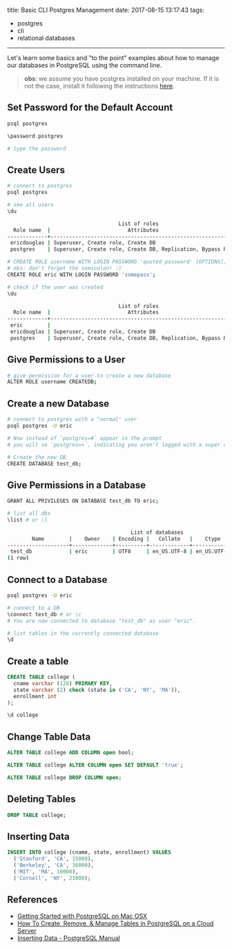title: Basic CLI Postgres Management
date: 2017-08-15 13:17:43
tags:
  - postgres
  - cli
  - relational databases
---

Let's learn some basics and "to the point" examples about how to manage our databases in PostgreSQL using the command line.

> **obs**: we assume you have postgres installed on your machine. If it is not the case, install it following the instructions [here](https://www.postgresql.org/download/).

## Set Password for the Default Account
```sh
psql postgres

\password postgres

# type the password
```

## Create Users
```sh
# connect to postgres
psql postgres

# see all users
\du

                                    List of roles
  Role name  |                         Attributes                         | Member of
-------------+------------------------------------------------------------+-----------
 ericdouglas | Superuser, Create role, Create DB                          | {}
 postgres    | Superuser, Create role, Create DB, Replication, Bypass RLS | {}

# CREATE ROLE username WITH LOGIN PASSWORD 'quoted password' [OPTIONS];
# obs: don't forget the semicolon! :)
CREATE ROLE eric WITH LOGIN PASSWORD 'somepass';

# check if the user was created
\du

                                    List of roles
  Role name  |                         Attributes                         | Member of
-------------+------------------------------------------------------------+-----------
 eric        |                                                            | {}
 ericdouglas | Superuser, Create role, Create DB                          | {}
 postgres    | Superuser, Create role, Create DB, Replication, Bypass RLS | {}

```

## Give Permissions to a User
```sh
# give permission for a user to create a new database
ALTER ROLE username CREATEDB;
```

## Create a new Database
```sh
# connect to postgres with a "normal" user
psql postgres -U eric

# Now instead of `postgres=#` appear in the prompt
# you will se `postgres=>`, indicating you aren't logged with a super user account

# Create the new DB
CREATE DATABASE test_db;
```

## Give Permissions in a Database
```sh
GRANT ALL PRIVILEGES ON DATABASE test_db TO eric;

# list all dbs
\list # or \l

                                        List of databases
        Name        |    Owner    | Encoding |   Collate   |    Ctype    |   Access privileges
--------------------+-------------+----------+-------------+-------------+-----------------------
 test_db            | eric        | UTF8     | en_US.UTF-8 | en_US.UTF-8 |
(1 row)
```

## Connect to a Database
```sh
psql postgres -U eric

# connect to a DB
\connect test_db # or \c
# You are now connected to database "test_db" as user "eric".

# list tables in the currently connected database
\d
```

## Create a table
```sql
CREATE TABLE college (
  cname varchar (128) PRIMARY KEY,
  state varchar (2) check (state in ('CA', 'NY', 'MA')),
  enrollment int
);

\d college
```

## Change Table Data
```sql
ALTER TABLE college ADD COLUMN open bool;

ALTER TABLE college ALTER COLUMN open SET DEFAULT 'true';

ALTER TABLE college DROP COLUMN open;
```

## Deleting Tables
```sql
DROP TABLE college;
```

## Inserting Data
```sql
INSERT INTO college (cname, state, enrollment) VALUES
  ('Stanford', 'CA', 15000),
  ('Berkeley', 'CA', 36000),
  ('MIT', 'MA', 10000),
  ('Cornell', 'NY', 21000);
```

## References
- [Getting Started with PostgreSQL on Mac OSX](https://www.codementor.io/devops/tutorial/getting-started-postgresql-server-mac-osx)
- [How To Create, Remove, & Manage Tables in PostgreSQL on a Cloud Server](https://www.digitalocean.com/community/tutorials/how-to-create-remove-manage-tables-in-postgresql-on-a-cloud-server)
- [Inserting Data - PostgreSQL Manual](https://www.postgresql.org/docs/current/static/dml-insert.html)
